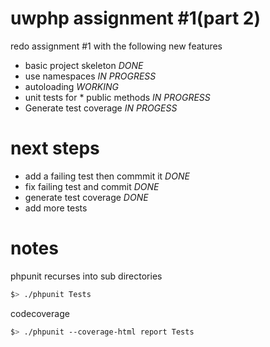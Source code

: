 uwphp assignment #1(part 2)
==========

redo assignment #1 with the following new features
- basic project skeleton *DONE*
- use namespaces *IN PROGRESS*
- autoloading *WORKING*
- unit tests for * public methods *IN PROGRESS*
- Generate test coverage *IN PROGESS*


next steps
==========
- add a failing test then commmit it *DONE*
- fix failing test and commit *DONE*
- generate test coverage *DONE*
- add more tests

notes
==========
phpunit recurses into sub directories
```bash
$> ./phpunit Tests
```

codecoverage
```bash
$> ./phpunit --coverage-html report Tests
```

